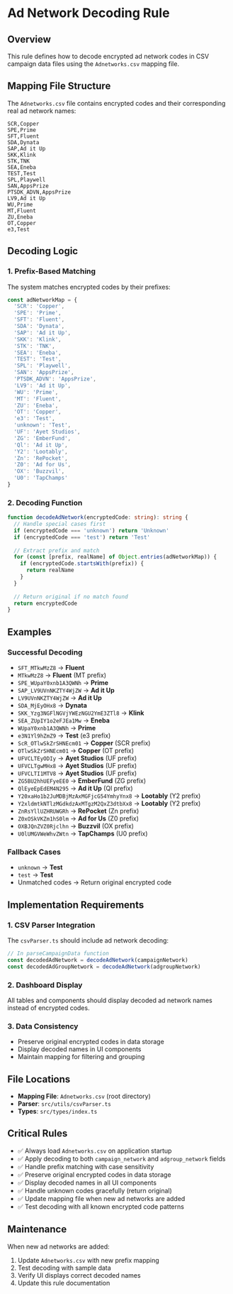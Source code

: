 # Ad Network Decoding Rule

## Overview
This rule defines how to decode encrypted ad network codes in CSV campaign data files using the `Adnetworks.csv` mapping file.

## Mapping File Structure
The `Adnetworks.csv` file contains encrypted codes and their corresponding real ad network names:

```csv
SCR,Copper
SPE,Prime
SFT,Fluent
SDA,Dynata
SAP,Ad it Up
SKK,Klink
STK,TNK
SEA,Eneba
TEST,Test
SPL,Playwell
SAN,AppsPrize
PTSDK_ADVN,AppsPrize
LV9,Ad it Up
WU,Prime
MT,Fluent
ZU,Eneba
OT,Copper
e3,Test
```

## Decoding Logic

### 1. Prefix-Based Matching
The system matches encrypted codes by their prefixes:

```typescript
const adNetworkMap = {
  'SCR': 'Copper',
  'SPE': 'Prime', 
  'SFT': 'Fluent',
  'SDA': 'Dynata',
  'SAP': 'Ad it Up',
  'SKK': 'Klink',
  'STK': 'TNK',
  'SEA': 'Eneba',
  'TEST': 'Test',
  'SPL': 'Playwell',
  'SAN': 'AppsPrize',
  'PTSDK_ADVN': 'AppsPrize',
  'LV9': 'Ad it Up',
  'WU': 'Prime',
  'MT': 'Fluent',
  'ZU': 'Eneba',
  'OT': 'Copper',
  'e3': 'Test',
  'unknown': 'Test',
  'UF': 'Ayet Studios',
  'ZG': 'EmberFund',
  'Ql': 'Ad it Up',
  'Y2': 'Lootably',
  'Zn': 'RePocket',
  'Z0': 'Ad for Us',
  'OX': 'Buzzvil',
  'U0': 'TapChamps'
}
```

### 2. Decoding Function
```typescript
function decodeAdNetwork(encryptedCode: string): string {
  // Handle special cases first
  if (encryptedCode === 'unknown') return 'Unknown'
  if (encryptedCode === 'test') return 'Test'
  
  // Extract prefix and match
  for (const [prefix, realName] of Object.entries(adNetworkMap)) {
    if (encryptedCode.startsWith(prefix)) {
      return realName
    }
  }
  
  // Return original if no match found
  return encryptedCode
}
```

## Examples

### Successful Decoding
- `SFT_MTkwMzZ8` → **Fluent**
- `MTkwMzZ8` → **Fluent** (MT prefix)
- `SPE_WUpaY0xnb1A3QWNh` → **Prime**
- `SAP_LV9UVnNKZTY4WjZW` → **Ad it Up**
- `LV9UVnNKZTY4WjZW` → **Ad it Up**
- `SDA_MjEyOHx8` → **Dynata**
- `SKK_Yzg3NGFlNGVjYWEzNGU2YmE3ZTl8` → **Klink**
- `SEA_ZUpIY1o2eFJEa1Mw` → **Eneba**
- `WUpaY0xnb1A3QWNh` → **Prime**
- `e3N1Yl9hZmZ9` → **Test** (e3 prefix)
- `ScR_OTlwSkZrSHNEcm01` → **Copper** (SCR prefix)
- `OTlwSkZrSHNEcm01` → **Copper** (OT prefix)
- `UFVCLTEyODIy` → **Ayet Studios** (UF prefix)
- `UFVCLTgwMHx8` → **Ayet Studios** (UF prefix)
- `UFVCLTI1MTV8` → **Ayet Studios** (UF prefix)
- `ZG5BU2hhUEFyeEE0` → **EmberFund** (ZG prefix)
- `QlEyeEpEdEM4N295` → **Ad it Up** (Ql prefix)
- `Y20xaHo1b2JuMDBjMzAxMGFjcG54YmhyYnx8` → **Lootably** (Y2 prefix)
- `Y2xldmtkNTlzMGdkdzAxMTgzM2QxZ3dtbXx8` → **Lootably** (Y2 prefix)
- `ZnRsYllUZHRUWGRh` → **RePocket** (Zn prefix)
- `Z0xOSkVKZm1hS0lm` → **Ad for Us** (Z0 prefix)
- `OXBJQnZVZ0Rjclhn` → **Buzzvil** (OX prefix)
- `U0lUMGVWeWhvZWtn` → **TapChamps** (U0 prefix)

### Fallback Cases
- `unknown` → **Test**
- `test` → **Test**
- Unmatched codes → Return original encrypted code

## Implementation Requirements

### 1. CSV Parser Integration
The `csvParser.ts` should include ad network decoding:

```typescript
// In parseCampaignData function
const decodedAdNetwork = decodeAdNetwork(campaignNetwork)
const decodedAdGroupNetwork = decodeAdNetwork(adgroupNetwork)
```

### 2. Dashboard Display
All tables and components should display decoded ad network names instead of encrypted codes.

### 3. Data Consistency
- Preserve original encrypted codes in data storage
- Display decoded names in UI components
- Maintain mapping for filtering and grouping

## File Locations
- **Mapping File**: `Adnetworks.csv` (root directory)
- **Parser**: `src/utils/csvParser.ts`
- **Types**: `src/types/index.ts`

## Critical Rules
- ✅ Always load `Adnetworks.csv` on application startup
- ✅ Apply decoding to both `campaign_network` and `adgroup_network` fields
- ✅ Handle prefix matching with case sensitivity
- ✅ Preserve original encrypted codes in data storage
- ✅ Display decoded names in all UI components
- ✅ Handle unknown codes gracefully (return original)
- ✅ Update mapping file when new ad networks are added
- ✅ Test decoding with all known encrypted code patterns

## Maintenance
When new ad networks are added:
1. Update `Adnetworks.csv` with new prefix mapping
2. Test decoding with sample data
3. Verify UI displays correct decoded names
4. Update this rule documentation
